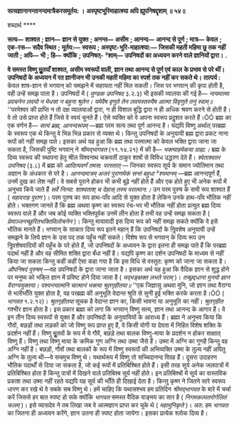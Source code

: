 **सत्यज्ञानानन्तानन्दमात्रैकरसमूर्तय: ।** **अस्पृष्टभूरिमाहात्श्या अपि ह्युपनिषद्दृशाम् ॥ ५४॥** 

शब्दार्थ **** 

**सत्य—** **शाश्वत** **; ज्ञान—** **ज्ञान से युक्त** **; अनन्त—** **असीम** **; आनन्द—** **आनन्द से पूर्ण** **; मात्र—** **केवल** **; एक-रस—** **सदैव स्थित** **;** **मूर्तय:—** **स्वरूप** **; अस्पृष्ट-भूरि-माहात्श्या:—** **जिसकी महती महिमा छू तक नहीं जाती** **; अपि—** **भी** **; हि—** **क्योंकि** **; उपनिषत्-** **²शाम्—** **उपनिषदों का अध्ययन करने वाले ज्ञानियों द्वारा।** **.** 

**वे समस्त विष्णु मूॢतयाँ शाश्वत, असीम स्वरूपों वाली, ज्ञान तथा आनन्द से पूर्ण एवं काल** **के प्रभाव से परे थीं। उपनिषदों के अध्ययन में रत ज्ञानीजन भी उनकी महती महिमा का स्पर्श** **तक नहीं कर सकते थे।** **तात्पर्य :** केवल शाष-ज्ञान से भगवान् को समझने में सहायता नहीं मिल सकती। जिस पर भगवान् की कृपा होती है, वही उन्हें समझ पाता है। उपनिषदों में ( *मुण्डक उपनिषद* ३.२.३) भी इसकी व्यालया की गई है— *नायमात्मा प्रवचनेन लवयो* *न मेधसा न बहुना श्रुतेन।* *यमेवैष वृणुते तेन लवयस्तस्यैष* *आत्मा विवृणुते तनुं स्वाम्॥* ''परमेश्वर की प्राप्ति न तो दक्ष व्यालयाओं द्वारा, न ही विशाल बुद्धि द्वारा न ही अधिक श्रवण करने से होती है। वे तो उसे प्राप्त होते हैं जिसे वे स्वयं चुनते हैं। ऐसे व्यक्ति को वे अपना स्वरूप प्रदॢशत करते हैं।ÓÓ ब्रह्म का एक वर्णन है— *सत्यं ब्रह्म, आनन्दरूपम्* —ब्रह्म परम सत्य तथा पूर्ण आनन्द है। यद्यपि विष्णु अर्थात् परब्रह्म के स्वरूप एक थे किन्तु वे भिन्न भिन्न प्रकार से व्यक्त थे। किन्तु उपनिषदों के अनुयायी ब्रह्म द्वारा प्रकट नाना रूपों को नहीं समझ पाते। इसका अर्थ यह हुआ कि ब्रह्म तथा परमात्मा को केवल भक्ति द्वारा जाना जा सकता है, जिसकी पुष्टि भगवान् ने *श्रीमद्भागवत* (११.१४.२१) में की है— *भक्त्याहमेकया ग्राह्य:।* ब्रह्म के दिव्य स्वरूप की स्थापना हेतु श्रील विश्वनाथ चक्रवर्ती ठाकुर शाषों से विविध उद्धरण देते हैं। *श्वेताश्वतर उपनिषद* (३.८) में ब्रह्म को *आदित्यवर्णं तमस: परस्तात्* — जिनका स्वरूप सूर्य के समान ज्योतिमान तथा अज्ञान के अंधकार से परे है। *आनन्दमात्रम् अजरं* *पुराणमेकं सन्तं बहुधा ²श्यमानम्* —ब्रह्म आनन्दपूर्ण हैं, उनमें दुख का लेश नहीं। वे सबसे पुराने होकर भी कभी बूढ़े नहीं होते हैं और एक होते हुए भी अनेक रूपों में अनुभव किये जाते हैं *सर्वे नित्या:* *शाश्वताश् च देहास् तस्य परात्मान:।* उन परम पुरुष के सभी रूप शाश्वत हैं ( *महावराह पुराण* )। परम पुरुष का रूप हाथ-पाँव आदि से युक्त होता है लेकिन उनके हाथ-पाँव भौतिक नहीं होते। भक्तगण जानते हैं कि ब्रह्म अथवा कृष्ण का स्वरूप रंच-भर भी भौतिक नहीं होता प्रत्युत ब्रह्म दिव्य स्वरूप वाले हैं और जब कोई व्यक्ति भक्तिपूर्वक उनमें लीन होता है तभी वह उन्हें समझ सकता है ( *प्रेमाञ्जनच्छुरितभक्तिविलोचनेन* )। किन्तु मायावादी इस दिव्य रूप को नहीं समझ सकते क्योंकि वे इसे भौतिक मानते हैं। भगवान् के साकार दिव्य रूप इतने महान् हैं कि उपनिषदों के निॢवशेष अनुयायी उन्हें समझने के लिये ज्ञान के उस पद तक पहुँच नहीं सकते। विशेष रूप से भगवान् के दिव्य रूप उन निॢवशेषवादियों की पहुँच के परे होते हैं, जो उपनिषदों के अध्ययन के द्वारा इतना ही समझ पाते हैं कि परब्रह्म पदार्थ नहीं है और वह सीमित शक्ति द्वारा बँधा नहीं है। यद्यपि कृष्ण का दर्शन उपनिषदों के माध्यम से नहीं किया जा सकता किन्तु कहीं कहीं ऐसा कहा गया है कि इस विधि से वस्तुत: कृष्ण को जाना जा सकता है। *औपनिषदं पुरुषम्* —वह उपनिषदों के द्वारा जाना जाता है। इसका अर्थ यह हुआ कि वैदिक ज्ञान से शुद्ध होने पर मनुष्य को भकि्त ज्ञान में प्रविष्ट होने दिया जाता है ( *मद्भङ्क्षक्त लभते पराम्* )। *तच्छ्रद्दधाना मुनयो ज्ञान वैराग्ययुक्तया।* *पश्यन्त्यात्मनि चात्मानं भक्त्या श्रुतगृहीतया॥* ''एक जिज्ञासु अथवा मुनि, जो ज्ञान तथा वैराग्य से भलीभाँति युक्त होता है, वह परब्रह्म की अनुभूति वेदान्त श्रुति से सुनी हुई भक्ति करके करता है।ÓÓ ( *भागवत* १.२.१२)। *श्रुतगृहीतया* सूचक है वेदान्त ज्ञान का, किसी भावना या अनुभूति का नहीं। *श्रुतगृहीत* गश्भीर ज्ञान होता है। इस प्रकार ब्रह्मा को लगा कि भगवान् विष्णु सत्य, ज्ञान तथा आनन्द के आगार हैं। वे इन तीन दिव्य स्वरूपों से युक्त हैं और उपनिषदों के अनुयायियों के आराध्य हैं। ब्रह्मा ने अनुभव किया कि गौवों, बछड़ों तथा लड़कों को जो विष्णु रूप प्राप्त हुए हैं, वे किसी योगी या देवता में निहित विशेष शक्ति के प्रदर्शन नहीं हैं। विष्णु मूॢतयों के रूप में ये गौवें, बछड़े तथा बालक विष्णु-माया के प्रदर्शन न होकर साक्षात् विष्णु हैं। विष्णु तथा विष्णु माया के क्रमिक गुण अग्नि तथा उष्मा जैसे हैं। उष्मा में अग्नि का गुणहै किन्तु वह अग्नि नहीं है। बछड़ों, गौवों तथा बालकों के रूप में विष्णु स्वरूपों की अभिव्यक्ति उष्मा के तुल्य नहीं अपितु अग्नि के तुल्य थी—वे सचमुच विष्णु थे। यथार्थरूप में विष्णु तो सच्चिदानन्द विग्रह हैं। दूसरा उदाहरण भौतिक पदार्थों से दिया जा सकता है, जो कई रूपों में प्रतिबिश्बित होते हैं। इसी तरह सूर्य अनेक जलपात्रों में प्रतिबिश्बित होता है किन्तु पात्रों में दिखने वाले प्रतिबिश्ब सूर्य नहीं होते। इन प्रतिबिश्बों में सूर्य का वास्तविक प्रकाश तथा उष्मा नहीं रहते यद्यपि यह सूर्य की भाँति ही दिखाई देता है। किन्तु कृष्ण ने जितने सारे स्वरूप धारण कर रखे थे वे सबके सब विष्णु थे। हमें चाहिए कि यथासश्भव हम प्रतिदिन *श्रीमद्भागवत* के बारे में चर्चा करें जिससे हर बात स्पष्ट हो सके क्योंकि *भागवत* समस्त वैदिक वाङ्मय का सार है ( *निगमकल्पतरोर्गलितं फलम्* )। इसे व्यासदेव ने तब लिखा जब वे आत्मज्ञान प्राप्त कर चुके थे ( *महामुनिकृते* )। अत: हम *भागवत* का जितना ही अध्ययन करेंगे, ज्ञान उतना ही स्पष्ट होता जायेगा। इसका प्रत्येक श्लोक दिव्य है।  